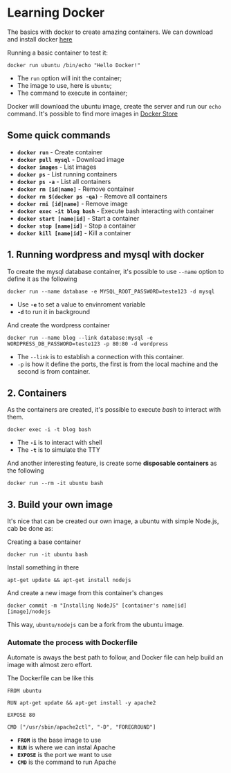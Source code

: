 # Learning Docker

The basics with docker to create amazing containers. We can download and install docker [here](https://docker.com)

Running a basic container to test it:

```
docker run ubuntu /bin/echo "Hello Docker!"
```

* The `run` option will init the container;
* The image to use, here is `ubuntu`;
* The command to execute in container;

Docker will download the ubuntu image, create the server and run our `echo` command. It's possible to find more images in [Docker Store](https://store.docker.com/)

## Some quick commands

* **`docker run`** - Create container
* **`docker pull mysql`** - Download image
* **`docker images`** - List images
* **`docker ps`** - List running containers
* **`docker ps -a`** - List all containers
* **`docker rm [id|name]`** - Remove container
* **`docker rm $(docker ps -qa)`** - Remove all containers
* **`docker rmi [id|name]`** - Remove image
* **`docker exec -it blog bash`** - Execute bash interacting with container
* **`docker start [name|id]`** - Start a container
* **`docker stop [name|id]`** - Stop a container
* **`docker kill [name|id]`** - Kill a container

## 1. Running wordpress and mysql with docker

To create the mysql database container, it's possible to use `--name` option to define it as the following

```
docker run --name database -e MYSQL_ROOT_PASSWORD=teste123 -d mysql
```

* Use **`-e`** to set a value to envinroment variable
* **`-d`** to run it in background

And create the wordpress container

```
docker run --name blog --link database:mysql -e WORDPRESS_DB_PASSWORD=teste123 -p 80:80 -d wordpress
```

* The `--link` is to establish a connection with this container.
* `-p` is how it define the ports, the first is from the local machine and the second is from container.


## 2. Containers

As the containers are created, it's possible to execute *bash* to interact with them.

```
docker exec -i -t blog bash
```
* The **`-i`** is to interact with shell
* The **`-t`** is to simulate the TTY

And another interesting feature, is create some **disposable containers** as the following

```
docker run --rm -it ubuntu bash
```


## 3. Build your own image

It's nice that can be created our own image, a ubuntu with simple Node.js, cab be done as:

Creating a base container
```
docker run -it ubuntu bash
```

Install something in there
```
apt-get update && apt-get install nodejs
```

And create a new image from this container's changes

```
docker commit -m "Installing NodeJS" [container's name|id] [image]/nodejs
```

This way, `ubuntu/nodejs` can be a fork from the ubuntu image.

### Automate the process with Dockerfile

Automate is aways the best path to follow, and Docker file can help build an image with almost zero effort.

The Dockerfile can be like this

```
FROM ubuntu

RUN apt-get update && apt-get install -y apache2

EXPOSE 80

CMD ["/usr/sbin/apache2ctl", "-D", "FOREGROUND"]
```

* **`FROM`** is the base image to use
* **`RUN`** is where we can instal Apache
* **`EXPOSE`** is the port we want to use
* **`CMD`** is the command to run Apache
